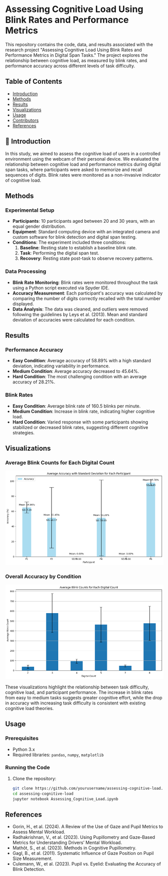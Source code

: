 # Assessing Cognitive Load Using Blink Rates and Performance Metrics

This repository contains the code, data, and results associated with the research project "Assessing Cognitive Load Using Blink Rates and Performance Metrics in Digital Span Tasks." The project explores the relationship between cognitive load, as measured by blink rates, and performance accuracy across different levels of task difficulty.

## Table of Contents
- [Introduction](#introduction)
- [Methods](#methods)
- [Results](#results)
- [Visualizations](#visualizations)
- [Usage](#usage)
- [Contributors](#contributors)
- [References](#references)

## 🧠 Introduction

In this study, we aimed to assess the cognitive load of users in a controlled environment using the webcam of their personal device. We evaluated the relationship between cognitive load and performance metrics during digital span tasks, where participants were asked to memorize and recall sequences of digits. Blink rates were monitored as a non-invasive indicator of cognitive load.

## Methods

### Experimental Setup

- **Participants**: 10 participants aged between 20 and 30 years, with an equal gender distribution.
- **Equipment**: Standard computing device with an integrated camera and custom software for blink detection and digital span testing.
- **Conditions**: The experiment included three conditions:
  1. **Baseline**: Resting state to establish a baseline blink rate.
  2. **Task**: Performing the digital span test.
  3. **Recovery**: Resting state post-task to observe recovery patterns.

### Data Processing

- **Blink Rate Monitoring**: Blink rates were monitored throughout the task using a Python script executed via Spyder IDE.
- **Accuracy Measurement**: Each participant's accuracy was calculated by comparing the number of digits correctly recalled with the total number displayed.
- **Data Analysis**: The data was cleaned, and outliers were removed following the guidelines by Leys et al. (2013). Mean and standard deviation of accuracies were calculated for each condition.

## Results

### Performance Accuracy

- **Easy Condition**: Average accuracy of 58.89% with a high standard deviation, indicating variability in performance.
- **Medium Condition**: Average accuracy decreased to 45.64%.
- **Hard Condition**: The most challenging condition with an average accuracy of 28.21%.

### Blink Rates

- **Easy Condition**: Average blink rate of 160.5 blinks per minute.
- **Medium Condition**: Increase in blink rate, indicating higher cognitive load.
- **Hard Condition**: Varied response with some participants showing stabilized or decreased blink rates, suggesting different cognitive strategies.

## Visualizations

### Average Blink Counts for Each Digital Count
![Average Accuracy with Standard Deviation for Each Participant.png](images/Average%20Accuracy%20with%20Standard%20Deviation%20for%20Each%20Participant.png)

### Overall Accuracy by Condition
![Average Blink Count for Each Digital Count](images/Average%20Blink%20Count%20for%20Each%20Digital%20Count.png)

These visualizations highlight the relationship between task difficulty, cognitive load, and participant performance. The increase in blink rates from easy to medium tasks suggests greater cognitive effort, while the drop in accuracy with increasing task difficulty is consistent with existing cognitive load theories.

## Usage

### Prerequisites
- Python 3.x
- Required libraries: `pandas`, `numpy`, `matplotlib`

### Running the Code

1. Clone the repository:
   ```sh
   git clone https://github.com/yourusername/assessing-cognitive-load.git
   cd assessing-cognitive-load
   jupyter notebook Assessing_Cognitive_Load.ipynb
   ```

## References

-  Gorin, H., et al. (2024). A Review of the Use of Gaze and Pupil Metrics to Assess Mental Workload.
-  Radhakrishnan, V., et al. (2023). Using Pupillometry and Gaze-Based Metrics for Understanding Drivers’ Mental Workload.
-  Mathôt, S., et al. (2023). Methods in Cognitive Pupillometry.
-  Gagl, B., et al. (2011). Systematic Influence of Gaze Position on Pupil Size Measurement.
-  Culemann, W., et al. (2023). Pupil vs. Eyelid: Evaluating the Accuracy of Blink Detection.
